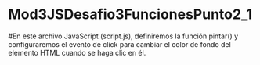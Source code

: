 # Mod3JSDesafio3FuncionesPunto2_1
#En este archivo JavaScript (script.js), definiremos la función pintar() y configuraremos el evento de click para cambiar el color de fondo del elemento HTML cuando se haga clic en él.
